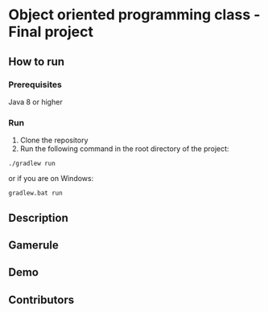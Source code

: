 # Object oriented programming class - Final project

## How to run
### Prerequisites
Java 8 or higher
### Run
1. Clone the repository
2. Run the following command in the root directory of the project:
```
./gradlew run
```
or if you are on Windows:
```
gradlew.bat run
```

## Description

## Gamerule

## Demo

## Contributors
